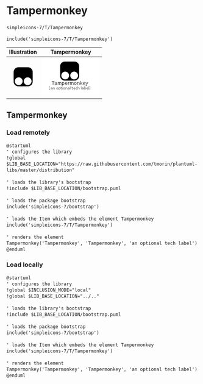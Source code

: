 # Tampermonkey


```text
simpleicons-7/T/Tampermonkey
```

```text
include('simpleicons-7/T/Tampermonkey')
```



| Illustration | Tampermonkey |
| :---: | :---: |
| ![illustration for Illustration](../../simpleicons-7/T/Tampermonkey.png) | ![illustration for Tampermonkey](../../simpleicons-7/T/Tampermonkey.Local.png) |




## Tampermonkey

### Load remotely
```plantuml
@startuml
' configures the library
!global $LIB_BASE_LOCATION="https://raw.githubusercontent.com/tmorin/plantuml-libs/master/distribution"

' loads the library's bootstrap
!include $LIB_BASE_LOCATION/bootstrap.puml

' loads the package bootstrap
include('simpleicons-7/bootstrap')

' loads the Item which embeds the element Tampermonkey
include('simpleicons-7/T/Tampermonkey')

' renders the element
Tampermonkey('Tampermonkey', 'Tampermonkey', 'an optional tech label')
@enduml
```

### Load locally
```plantuml
@startuml
' configures the library
!global $INCLUSION_MODE="local"
!global $LIB_BASE_LOCATION="../.."

' loads the library's bootstrap
!include $LIB_BASE_LOCATION/bootstrap.puml

' loads the package bootstrap
include('simpleicons-7/bootstrap')

' loads the Item which embeds the element Tampermonkey
include('simpleicons-7/T/Tampermonkey')

' renders the element
Tampermonkey('Tampermonkey', 'Tampermonkey', 'an optional tech label')
@enduml
```

